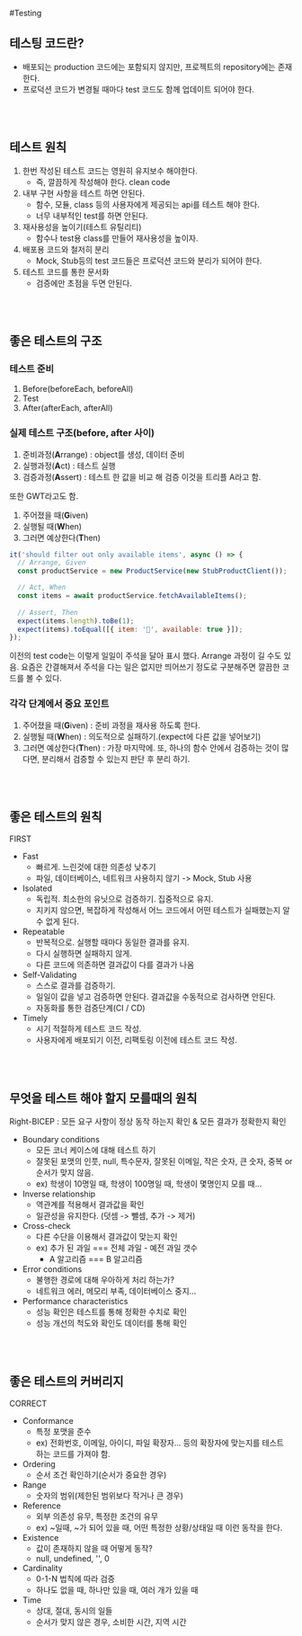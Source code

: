 #Testing

## 테스팅 코드란?
- 배포되는 production 코드에는 포함되지 않지만, 프로젝트의 repository에는 존재한다.
- 프로덕션 코드가 변경될 때마다 test 코드도 함께 업데이트 되어야 한다.

<br/>
<br/>

## 테스트 원칙
1. 한번 작성된 테스트 코드는 영원히 유지보수 해야한다.
	- 즉, 깔끔하게 작성해야 한다. clean code
2. 내부 구현 사항을 테스트 하면 안된다.
	- 함수, 모듈, class 등의 사용자에게 제공되는 api를 테스트 해야 한다.
	- 너무 내부적인 test를 하면 안된다.
3. 재사용성을 높이기(테스트 유틸리티)
	- 함수나 test용 class를 만들어 재사용성을 높이자.
4. 배포용 코드와 철저히 분리
	- Mock, Stub등의 test 코드들은 프로덕션 코드와 분리가 되어야 한다.
5. 테스트 코드를 통한 문서화
	- 검증에만 초점을 두면 안된다.

<br/>
<br/>

## 좋은 테스트의 구조
### 테스트 준비
1. Before(beforeEach, beforeAll)
2. Test
3. After(afterEach, afterAll)

### 실제 테스트 구조(before, after 사이)
1. 준비과정(**A**rrange) : object를 생성, 데이터 준비
2. 실행과정(**A**ct) : 테스트 실행
3. 검증과정(**A**ssert) : 테스트 한 값을 비교 해 검증
이것을 트리플 A라고 함.

또한 GWT라고도 함.
1. 주어졌을 때(**G**iven)
2. 실행될 때(**W**hen)
3. 그러면 예상한다(**T**hen)

```js
it('should filter out only available items', async () => {
  // Arrange, Given
  const productService = new ProductService(new StubProductClient());

  // Act, When
  const items = await productService.fetchAvailableItems();
  
  // Assert, Then
  expect(items.length).toBe(1);
  expect(items).toEqual([{ item: '🥛', available: true }]);
});
```
이전의 test code는 이렇게 일일이 주석을 달아 표시 했다. Arrange 과정이 길 수도 있음. 요즘은 간결해져서 주석을 다는 일은 없지만 띄어쓰기 정도로 구분해주면 깔끔한 코드를 볼 수 있다.

### 각각 단계에서 중요 포인트
1. 주어졌을 때(**G**iven) : 준비 과정을 재사용 하도록 한다.
2. 실행될 때(**W**hen) : 의도적으로 실패하기.(expect에 다른 값을 넣어보기)
3. 그러면 예상한다(**T**hen) : 가장 마지막에. 또, 하나의 함수 안에서 검증하는 것이 많다면, 분리해서 검증할 수 있는지 판단 후 분리 하기.
<br/>
<br/>

## 좋은 테스트의 원칙
FIRST
- Fast 
	- 빠르게. 느린것에 대한 의존성 낮추기
	- 파일, 데이터베이스, 네트워크 사용하지 않기 -> Mock, Stub 사용
- Isolated
	- 독립적. 최소한의 유닛으로 검증하기. 집중적으로 유지.
	- 지키지 않으면, 복잡하게 작성해서 어느 코드에서 어떤 테스트가 실패했는지 알 수 없게 된다.
- Repeatable
	- 반복적으로. 실행할 때마다 동일한 결과를 유지.
	- 다시 실행하면 실패하지 않게.
	- 다른 코드에 의존하면 결과값이 다를 결과가 나옴
- Self-Validating
	- 스스로 결과를 검증하기.
	- 일일이 값을 넣고 검증하면 안된다. 결과값을 수동적으로 검사하면 안된다.
	- 자동화를 통한 검증단계(CI / CD)
- Timely
	- 시기 적절하게 테스트 코드 작성.
	- 사용자에게 배포되기 이전, 리팩토링 이전에 테스트 코드 작성.
<br/>
<br/>

## 무엇을 테스트 해야 할지 모를때의 원칙
Right-BICEP : 모든 요구 사항이 정상 동작 하는지 확인 & 모든 결과가 정확한지 확인

- Boundary conditions
	- 모든 코너 케이스에 대해 테스트 하기
	- 잘못된 포맷의 인풋, null, 특수문자, 잘못된 이메일, 작은 숫자, 큰 숫자, 중복 or 순서가 맞지 않음.
	- ex) 학생이 10명일 때, 학생이 100명일 때, 학생이 몇명인지 모를 때...
- Inverse relationship
	- 역관계를 적용해서 결과값을 확인
	- 일관성을 유지한다. (덧셈 -> 뺄셈, 추가 -> 제거)
- Cross-check
	- 다른 수단을 이용해서 결과값이 맞는지 확인
	- ex) 추가 된 과일 === 전체 과일 - 예전 과일 갯수
		- A 알고리즘 === B 알고리즘
- Error conditions
	- 불행한 경로에 대해 우아하게 처리 하는가?
	- 네트워크 에러, 메모리 부족, 데이터베이스 중지...
- Performance characteristics
	- 성능 확인은 테스트를 통해 정확한 수치로 확인
	- 성능 개선의 척도와 확인도 데이터를 통해 확인
<br/>
<br/>

## 좋은 테스트의 커버리지
CORRECT
- Conformance
	- 특정 포맷을 준수
	- ex) 전화번호, 이메일, 아이디, 파일 확장자... 등의 확장자에 맞는지를 테스트 하는 코드를 가져야 함.
- Ordering
	- 순서 조건 확인하기(순서가 중요한 경우)
- Range
	- 숫자의 범위(제한된 범위보다 작거나 큰 경우)
- Reference
	- 외부 의존성 유무, 특정한 조건의 유무
	- ex) ~일때, ~가 되어 있을 때, 어떤 특정한 상황/상태일 때 이런 동작을 한다.
- Existence
	- 값이 존재하지 않을 때 어떻게 동작?
	- null, undefined, '', 0
- Cardinality
	- 0-1-N 법칙에 따라 검증
	- 하나도 없을 때, 하나만 있을 때, 여러 개가 있을 때
- Time
	- 상대, 절대, 동시의 일들
	- 순서가 맞지 않은 경우, 소비한 시간, 지역 시간
